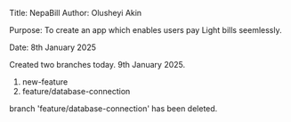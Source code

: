 Title: NepaBill
Author: Olusheyi Akin

Purpose: To create an app which enables users pay Light bills seemlessly.

Date: 8th January 2025

Created two branches today. 9th January 2025.
1. new-feature
2. feature/database-connection

branch 'feature/database-connection' has been deleted.

